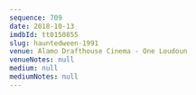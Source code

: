 ```yaml
---
sequence: 709
date: 2018-10-13
imdbId: tt0150855
slug: hauntedween-1991
venue: Alamo Drafthouse Cinema - One Loudoun
venueNotes: null
medium: null
mediumNotes: null
---
```

